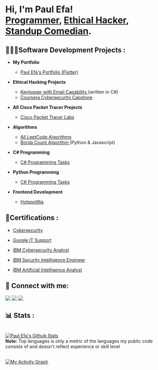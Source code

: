 <h1>Hi, I'm Paul Efa! <br/><a href="https://github.com/paulefa">Programmer</a>, <a href="https://www.linkedin.com/in/paulefa/">Ethical Hacker</a>, <a href="https://www.instagram.com/paulepha?igshid=YmMyMTA2M2Y="> Standup Comedian</a>.</h1>

<h2> 👨🏾‍💻Software Development Projects : </h2>

- <b>My Portfolio</b>
  - [Paul Efa's Portfolio (Flutter)](https://github.com/paulefa/KeyLog)

- <b>Ethical Hacking Projects</b>
  - [Keylogger with Email Capability ](https://github.com/paulefa/KeyLog)(written in C#)
  - [Coursera Cybersecurity Capstone](https://github.com/paulefa/capstoneproject)

- <b>All Cisco Packet Tracer Projects</b>
  - [Cisco Packet Tracer Labs](https://github.com/paulefa/Cisco-Packet-Tracer-Labs)

- <b>Algorithms</b>
  - [All LeetCode Algorithms](https://github.com/paulefa/Leetcode-Algorithms)
  - [Borda Count Algorithm ](https://github.com/paulefa/borda-count) (Python & Javascript)

- <b>C# Programming</b>
  - [C# Programming Tasks](https://github.com/paulefa/C-Sharp)

- <b>Python Programming</b>
  - [C# Programming Tasks](https://github.com/paulefa/)

- <b>Frontend Development</b>
  - [Hotspot9ja](https://github.com/Hotspot9ja/hotspot9ja)

<h2> 📄Certifications :</h2>

  - [Cybersecurity](https://www.coursera.org/account/accomplishments/specialization/certificate/JT2BTK8E3RFB)

  - [Google IT Support](https://www.coursera.org/account/accomplishments/specialization/certificate/WJF6JN3WC78R)

  - [IBM Cybersecurity Analyst](https://www.coursera.org/account/accomplishments/specialization/certificate/ND944XJV9H9V)

  - [IBM Security Intelligence Engineer](https://www.credly.com/badges/c6841699-eca1-46c3-81f4-6af88303c148?source=linked_in_profile)

  - [IBM Artificial Intelligence Analyst](https://www.credly.com/badges/72568c7d-b1fb-4931-acc3-9c6ecc44b8ec?source=linked_in_profile)



<h2> 🤳 Connect with me:</h2>

<p align="left">

<a href = "https://www.linkedin.com/in/paulefa/"><img src="https://img.icons8.com/fluent/48/000000/linkedin.png"/></a>
<a href = "https://twitter.com/paul_epha"><img src="https://img.icons8.com/fluent/48/000000/twitter.png"/></a>
<a href = "https://www.instagram.com/paulepha?igshid=YmMyMTA2M2Y="><img src="https://img.icons8.com/fluent/48/000000/instagram-new.png"/></a>

<h2> 📊 Stats : </h2>

  <br/>
    <a href="https://github.com/paulefa/github-readme-stats"><img alt="Paul Efa's Github Stats" src="https://github-readme-stats.vercel.app/api?username=paulefa&show_icons=true&count_private=true&theme=react&hide_border=true&bg_color=0D1117" /></a>
  <a href="https://Paul's Top Languages" src="https://github-readme-stats.vercel.app/api/top-langs/?username=paulefa&langs_count=8&count_private=true&layout=compact&theme=react&hide_border=true&bg_color=0D1117" /></a>
     <br/>
     <b>Note:</b> Top languages is only a metric of the languages my public code consists of and doesn't reflect experience or skill level
<br/>
<br/>

<a href="https://github.com/paulefa/github-readme-activity-graph"><img alt="My Activity Graph" src="https://activity-graph.herokuapp.com/graph?username=paulefa&bg_color=0D1117&color=5BCDEC&line=5BCDEC&point=FFFFFF&hide_border=true" /></a>

<br/>
<br/>

